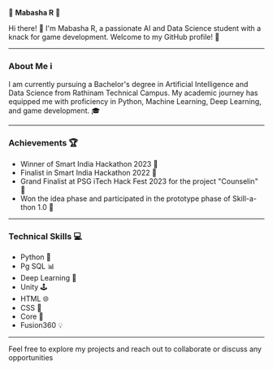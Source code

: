 🌟 **Mabasha R** 🌟

Hi there! 👋 I'm Mabasha R, a passionate AI and Data Science student with a knack for game development. Welcome to my GitHub profile! 🚀

---

### About Me ℹ️

I am currently pursuing a Bachelor's degree in Artificial Intelligence and Data Science from Rathinam Technical Campus. My academic journey has equipped me with proficiency in Python, Machine Learning, Deep Learning, and game development. 🎓

---

### Achievements 🏆

- Winner of Smart India Hackathon 2023 🏅
- Finalist in Smart India Hackathon 2022 🏅
- Grand Finalist at PSG iTech Hack Fest 2023 for the project "Counselin" 🎉
- Won the idea phase and participated in the prototype phase of Skill-a-thon 1.0 🎉

---
### Technical Skills 💻

- Python 🐍
- Pg SQL 📊
- Deep Learning  🧠
- Unity 🕹️
- HTML 🌐
- CSS 🎨
- Core 🔧
- Fusion360 💡

---
Feel free to explore my projects and reach out to collaborate or discuss any opportunities
